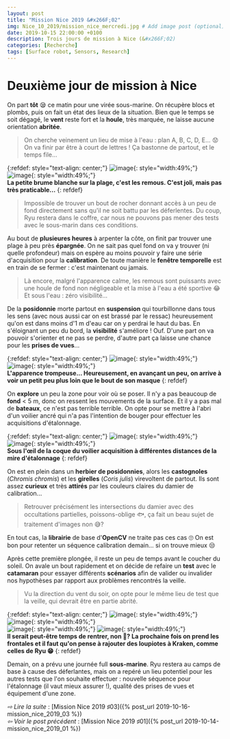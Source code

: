 ```yaml
---
layout: post
title: "Mission Nice 2019 &#x266F;02"
img: Nice_10_2019/mission_nice_mercredi.jpg # Add image post (optional)
date: 2019-10-15 22:00:00 +0100
description: Trois jours de mission à Nice (&#x266F;02)
categories: [Recherche]
tags: [Surface robot, Sensors, Research]
--- 
```



# Deuxième jour de mission à Nice

On part **tôt** 😪 ce matin pour une virée sous-marine. On récupère blocs et plombs, puis on fait un état des lieux de la situation. Bien que le temps se soit dégagé, le **vent** reste fort et la **houle**, très marquée, ne laisse aucune orientation **abritée**. 

> On cherche veinement un lieu de mise à l'eau : plan A, B, C, D, E... 😟 On va finir par être à court de lettres ! Ça bastonne de partout, et le temps file...

{:refdef: style="text-align: center;"}
![image]({{site.baseurl}}/assets/img/Nice_10_2019/houle_01.jpg){: style="width:49%;"} ![image]({{site.baseurl}}/assets/img/Nice_10_2019/houle_02.jpg){: style="width:49%;"}<br/>
**La petite brume blanche sur la plage, c'est les remous. C'est joli, mais pas très praticable...**
{: refdef}


> Impossible de trouver un bout de rocher donnant accès à un peu de fond directement sans qu'il ne soit battu par les déferlentes. Du coup, Ryu restera dans le coffre, car nous ne pouvons pas mener des tests avec le sous-marin dans ces conditions. 

Au bout de **plusieures heures** à arpenter la côte, on finit par trouver une plage à peu près **épargnée**. On ne sait pas quel fond on va y trouver (ni quelle profondeur) mais on espère au moins pouvoir y faire une série d'acquisition pour la **calibration**. De toute manière le **fenêtre temporelle** est en train de se fermer : c'est maintenant ou jamais. 

> Là encore, malgré l'apparence calme, les remous sont puissants avec une houle de fond non négligeable et la mise à l'eau a été sportive 😂 Et sous l'eau : zéro visibilité... 

De la **posidonnie** morte partout en **suspension** qui tourbillonne dans tous les sens (avec nous aussi car on est brassé par le ressac) heureusement qu'on est dans moins d'1 m d'eau car on y perdrai le haut du bas. En s'éloignant un peu du bord, la **visibilité** s'améliore ! Ouf. D'une part on va pouvoir s'orienter et ne pas se perdre, d'autre part ça laisse une chance pour les **prises de vues**...

{:refdef: style="text-align: center;"}
![image]({{site.baseurl}}/assets/img/Nice_10_2019/lieu_plongee_mardi.jpg){: style="width:49%;"} ![image]({{site.baseurl}}/assets/img/Nice_10_2019/plongee_mardi_01.jpg){: style="width:49%;"}<br/>
**L'apparence trompeuse... Heureusement, en avançant un peu, on arrive à voir un petit peu plus loin que le bout de son masque**
{: refdef}

On **explore** un peu la zone pour voir où se poser. Il n'y a pas beaucoup de **fond** < 5 m, donc on ressent les mouvements de la surface. Et il y a pas mal de **bateaux**, ce n'est pas terrible terrible. On opte pour se mettre à l'abri d'un voilier ancré qui n'a pas l'intention de bouger pour effectuer les acquisitions d'étalonnage. 

{:refdef: style="text-align: center;"}
![image]({{site.baseurl}}/assets/img/Nice_10_2019/coque.jpg){: style="width:49%;"} ![image]({{site.baseurl}}/assets/img/Nice_10_2019/plongee_mardi_02.jpg){: style="width:49%;"}<br/>
**Sous l'&oelig;il de la coque du voilier acquisition à différentes distances de la mire d'étalonnage**
{: refdef}

On est en plein dans un **herbier de posidonnies**, alors les **castognoles** (<em>Chromis chromis</em>) et les **girelles** (<em>Coris julis</em>) virevoltent de partout. Ils sont assez **curieux** et très **attirés** par les couleurs claires du damier de calibration... 

> Retrouver précisément les intersections du damier avec des occultations partielles, poissons-oblige 🐟, ça fait un beau sujet de traitement d'images non 😅? 

En tout cas, la **librairie** de base d'**OpenCV** ne traite pas ces cas 🙄 On est bon pour retenter un séquence calibration demain... si on trouve mieux 😒

Après cette première plongée, il reste un peu de temps avant le coucher du soleil. On avale un bout rapidement et on décide de refaire un **test** avec le **catamaran** pour essayer différents **scénarios** afin de valider ou invalider nos hypothèses par rapport aux problèmes rencontrés la veille. 


> Vu la direction du vent du soir, on opte pour le même lieu de test que la veille, qui devrait être en partie abrité.  


{:refdef: style="text-align: center;"}
![image]({{site.baseurl}}/assets/img/Nice_10_2019/catamaran_deploiement_05.jpg){: style="width:49%;"} ![image]({{site.baseurl}}/assets/img/Nice_10_2019/catamaran_deploiement_06.jpg){: style="width:49%;"}<br/>
![image]({{site.baseurl}}/assets/img/Nice_10_2019/catamaran_deploiement_07.jpg){: style="width:49%;"} ![image]({{site.baseurl}}/assets/img/Nice_10_2019/catamaran_deploiement_08.jpg){: style="width:49%;"}<br/>
**Il serait peut-être temps de rentrer, non 👻? La prochaine fois on prend les frontales et il faut qu'on pense à rajouter des loupiotes à Kraken, comme celles de Ryu 😁**
{: refdef}


Demain, on a prévu une journée full **sous-marine**. Ryu restera au camps de base à cause des déferlantes, mais on a repéré un lieu potentiel pour les autres tests que l'on souhaite effectuer : nouvelle séquence pour l'étalonnage (il vaut mieux assurer !), qualité des prises de vues et équipement d'une zone.



*&#x21E8; Lire la suite* : [Mission Nice 2019 &#x266F;03]({% post_url 2019-10-16-mission_nice_2019_03 %})<br/>
*&#x21E6; Voir le post précédent* : [Mission Nice 2019 &#x266F;01]({% post_url 2019-10-14-mission_nice_2019_01 %})







